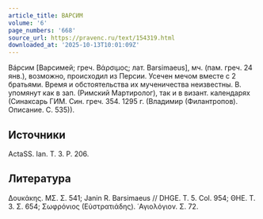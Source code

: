 ```yaml
---
article_title: ВАРСИМ
volume: '6'
page_numbers: '668'
source_url: https://pravenc.ru/text/154319.html
downloaded_at: '2025-10-13T10:01:09Z'
---
```


Вáрсим [Варсимей; греч. Βάρσιμος; лат. Barsimaeus], мч. (пам. греч. 24 янв.), возможно, происходил из Персии. Усечен мечом вместе с 2 братьями. Время и обстоятельства их мученичества неизвестны. В. упомянут как в зап. (Римский Мартиролог), так и в визант. календарях (Синаксарь ГИМ. Син. греч. 354. 1295 г. (Владимир (Филантропов). Описание. С. 535)).

## Источники

ActaSS. Ian. T. 3. P. 206.

## Литература

Δουκάκης. ΜΣ. Σ. 541; Janin R. Barsimaeus // DHGE. T. 5. Col. 954; ΘΗΕ. Τ. 3. Σ. 654; Σωφρόνιος (Εὐστρατιάδης). ῾Αγιολόγιον. Σ. 72.

